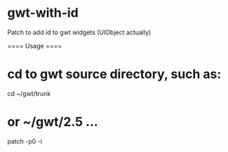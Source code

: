 gwt-with-id
===========

Patch to add id to gwt widgets (UIObject actually)

==== Usage ====
# cd to gwt source directory, such as:
cd ~/gwt/trunk
# or ~/gwt/2.5 ...
patch -p0 -i <path to gwt-with-id-patch>
